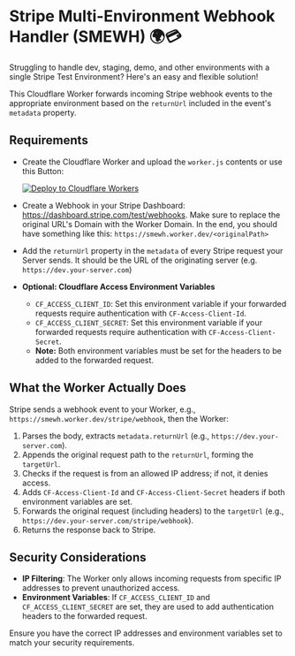 # Stripe Multi-Environment Webhook Handler (SMEWH) 🌍💳

Struggling to handle dev, staging, demo, and other environments with a single Stripe Test Environment? Here's an easy and flexible solution!

This Cloudflare Worker forwards incoming Stripe webhook events to the appropriate environment based on the `returnUrl` included in the event's `metadata` property.

## Requirements

- Create the Cloudflare Worker and upload the `worker.js` contents or use this Button:

  [![Deploy to Cloudflare Workers](https://deploy.workers.cloudflare.com/button)](https://deploy.workers.cloudflare.com/?url=https://github.com/adshrc/stripe-multi-environment-webhook-handler)
  
- Create a Webhook in your Stripe Dashboard: https://dashboard.stripe.com/test/webhooks. Make sure to replace the original URL's Domain with the Worker Domain. In the end, you should have something like this: `https://smewh.worker.dev/<originalPath>`

- Add the `returnUrl` property in the `metadata` of every Stripe request your Server sends. It should be the URL of the originating server (e.g. `https://dev.your-server.com`)

- **Optional: Cloudflare Access Environment Variables**
  - `CF_ACCESS_CLIENT_ID`: Set this environment variable if your forwarded requests require authentication with `CF-Access-Client-Id`. 
  - `CF_ACCESS_CLIENT_SECRET`: Set this environment variable if your forwarded requests require authentication with `CF-Access-Client-Secret`.
  - **Note:** Both environment variables must be set for the headers to be added to the forwarded request.

## What the Worker Actually Does

Stripe sends a webhook event to your Worker, e.g., `https://smewh.worker.dev/stripe/webhook`, then the Worker:

1. Parses the body, extracts `metadata.returnUrl` (e.g., `https://dev.your-server.com`).
2. Appends the original request path to the `returnUrl`, forming the `targetUrl`.
3. Checks if the request is from an allowed IP address; if not, it denies access.
4. Adds `CF-Access-Client-Id` and `CF-Access-Client-Secret` headers if both environment variables are set.
5. Forwards the original request (including headers) to the `targetUrl` (e.g., `https://dev.your-server.com/stripe/webhook`).
6. Returns the response back to Stripe.

## Security Considerations

- **IP Filtering**: The Worker only allows incoming requests from specific IP addresses to prevent unauthorized access.
- **Environment Variables**: If `CF_ACCESS_CLIENT_ID` and `CF_ACCESS_CLIENT_SECRET` are set, they are used to add authentication headers to the forwarded request.
  
Ensure you have the correct IP addresses and environment variables set to match your security requirements.
